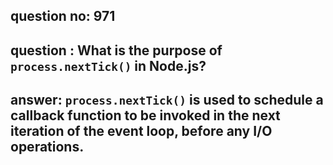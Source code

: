 
      
## question no: 971

## question : What is the purpose of `process.nextTick()` in Node.js?

## answer: `process.nextTick()` is used to schedule a callback function to be invoked in the next iteration of the event loop, before any I/O operations.
      